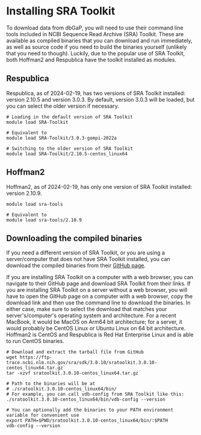 # Installing SRA Toolkit

To download data from dbGaP, you will need to use their command line tools
included in NCBI Sequence Read Archive (SRA) Toolkit. These are available as
compiled binaries that you can download and run immediately, as well as source
code if you need to build the binaries yourself (unlikely that you need to
though). Luckily, due to the popular use of SRA Toolkit, both Hoffman2 and
Respublica have the toolkit installed as modules.

## Respublica

Respublica, as of 2024-02-19, has two versions of SRA Toolkit installed: version
2.10.5 and version 3.0.3. By default, version 3.0.3 will be loaded, but you can
select the older version if necessary.

```{bash}
# Loading in the default version of SRA Toolkit
module load SRA-Toolkit

# Equivalent to
module load SRA-Toolkit/3.0.3-gompi-2022a

# Switching to the older version of SRA Toolkit
module load SRA-Toolkit/2.10.5-centos_linux64
```

## Hoffman2

Hoffman2, as of 2024-02-19, has only one version of SRA Toolkit installed:
version 2.10.9.

```{bash}
module load sra-tools

# Equivalent to
module load sra-tools/2.10.9
```

## Downloading the compiled binaries

If you need a different version of SRA Toolkit, or you are using a
server/computer that does not have SRA Toolkit installed, you can download the
compiled binaries from their [GitHub page](https://github.com/ncbi/sra-tools/wiki/01.-Downloading-SRA-Toolkit).  

If you are installing SRA Toolkit on a computer with a web browser, you can
navigate to their GitHub page and download SRA Toolkit from their links. If you
are installing SRA Toolkit on a server without a web browser, you will have to
open the GitHub page on a computer with a web browser, copy the download link
and then use the command line to download the binaries. In either case, make
sure to select the download that matches your server's/computer's operating
system and architecture. For a recent MacBook, it would be MacOS on Arm64 bit
architecture; for a server, it would probably be CentOS Linux or Ubuntu Linux on
64 bit architecture. Hoffman2 is CentOS and Respublica is Red Hat Enterprise
Linux and is able to run CentOS binaries.

```
# Download and extract the tarball file from GitHub
wget https://ftp-trace.ncbi.nlm.nih.gov/sra/sdk/3.0.10/sratoolkit.3.0.10-centos_linux64.tar.gz`
tar -xzvf sratoolkit.3.0.10-centos_linux64.tar.gz

# Path to the binaries will be at
# ./sratoolkit.3.0.10-centos_linux64/bin/
# For example, you can call vdb-config from SRA Toolkit like this:
./sratoolkit.3.0.10-centos_linux64/bin/vdb-config --version

# You can optionally add the binaries to your PATH environment variable for convenient use
export PATH=$PWD/sratoolkit.3.0.10-centos_linux64/bin/:$PATH
vdb-config --version
```